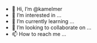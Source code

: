 - 👋 Hi, I’m @kamelmer
- 👀 I’m interested in ...
- 🌱 I’m currently learning ...
- 💞️ I’m looking to collaborate on ...
- 📫 How to reach me ...

<!---
kamelmer/kamelmer is a ✨ special ✨ repository because its `README.md` (this file) appears on your GitHub profile.
You can click the Preview link to take a look at your changes.
--->
